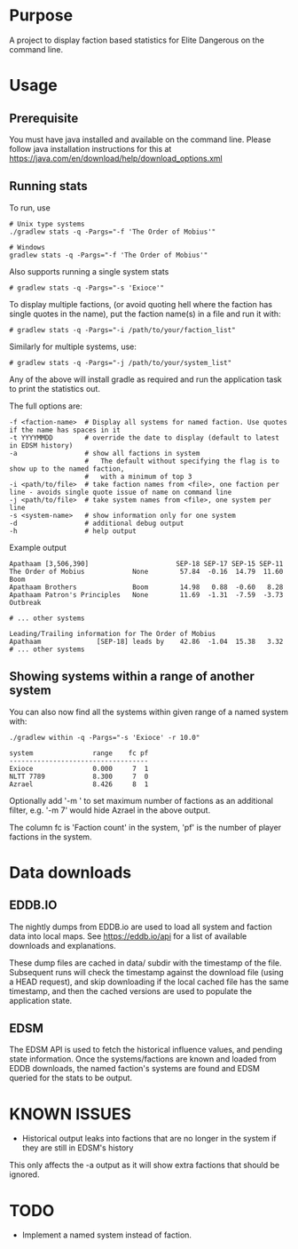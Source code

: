 # Purpose

A project to display faction based statistics for Elite Dangerous
on the command line.

# Usage

## Prerequisite

You must have java installed and available on the command line. Please follow java installation
instructions for this at https://java.com/en/download/help/download_options.xml

## Running stats

To run, use

    # Unix type systems
    ./gradlew stats -q -Pargs="-f 'The Order of Mobius'"

    # Windows
    gradlew stats -q -Pargs="-f 'The Order of Mobius'"

Also supports running a single system stats

    # gradlew stats -q -Pargs="-s 'Exioce'"

To display multiple factions, (or avoid quoting hell where the faction has single quotes in the name), put
the faction name(s) in a file and run it with:

    # gradlew stats -q -Pargs="-i /path/to/your/faction_list"

Similarly for multiple systems, use:

    # gradlew stats -q -Pargs="-j /path/to/your/system_list"


Any of the above will install gradle as required and run the application task to print the statistics out.

The full options are:

    -f <faction-name>  # Display all systems for named faction. Use quotes if the name has spaces in it
    -t YYYYMMDD        # override the date to display (default to latest in EDSM history)
    -a                 # show all factions in system
                       #   The default without specifying the flag is to show up to the named faction,
                       #   with a minimum of top 3
    -i <path/to/file>  # take faction names from <file>, one faction per line - avoids single quote issue of name on command line
    -j <path/to/file>  # take system names from <file>, one system per line
    -s <system-name>   # show information only for one system
    -d                 # additional debug output
    -h                 # help output


Example output

    Apathaam [3,506,390]                      SEP-18 SEP-17 SEP-15 SEP-11
    The Order of Mobius            None        57.84  -0.16  14.79  11.60 Boom
    Apathaam Brothers              Boom        14.98   0.88  -0.60   8.28
    Apathaam Patron's Principles   None        11.69  -1.31  -7.59  -3.73 Outbreak
    
    # ... other systems
    
    Leading/Trailing information for The Order of Mobius
    Apathaam              [SEP-18] leads by    42.86  -1.04  15.38   3.32
    # ... other systems

## Showing systems within a range of another system

You can also now find all the systems within given range of a named system with:

    ./gradlew within -q -Pargs="-s 'Exioce' -r 10.0"

    system               range    fc pf
    -----------------------------------
    Exioce               0.000     7  1
    NLTT 7789            8.300     7  0
    Azrael               8.426     8  1

Optionally add '-m <num>' to set maximum number of factions as an additional filter, e.g. '-m 7' would hide Azrael in the above output.

The column fc is 'Faction count' in the system, 'pf' is the number of player factions in the system.

# Data downloads

## EDDB.IO

The nightly dumps from EDDB.io are used to load all system and faction data into local maps.
See https://eddb.io/api for a list of available downloads and explanations.

These dump files are cached in data/ subdir with the timestamp of the file. Subsequent runs
will check the timestamp against the download file (using a HEAD request), and skip downloading
if the local cached file has the same timestamp, and then the cached versions are used to populate
the application state.

## EDSM

The EDSM API is used to fetch the historical influence values, and pending state information.
Once the systems/factions are known and loaded from EDDB downloads, the named faction's systems
are found and EDSM queried for the stats to be output.

# KNOWN ISSUES

- Historical output leaks into factions that are no longer in the system if they are still in EDSM's history

This only affects the -a output as it will show extra factions that should be ignored.

# TODO

- Implement a named system instead of faction.